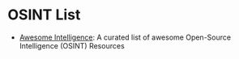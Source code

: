 # OSINT List

- [Awesome Intelligence](https://github.com/ARPSyndicate/awesome-intelligence): A curated list of awesome Open-Source Intelligence (OSINT) Resources
